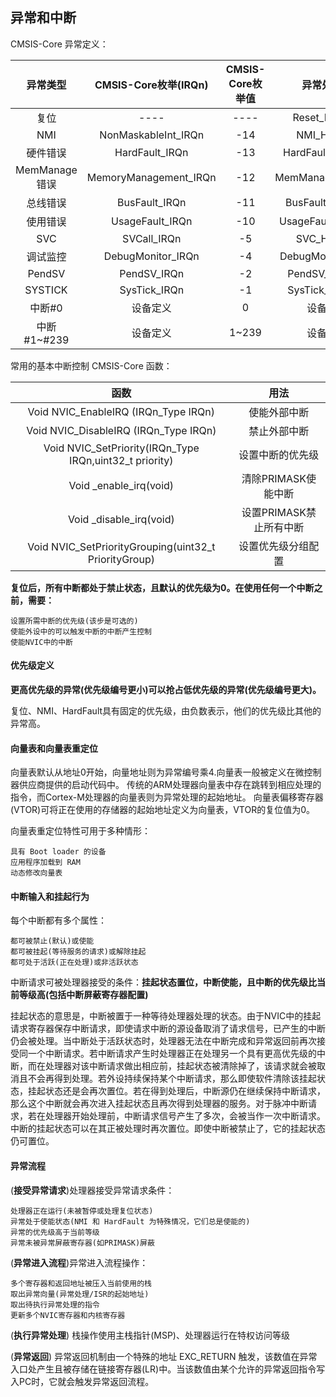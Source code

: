 
## 异常和中断

CMSIS-Core 异常定义：

  异常类型    |    CMSIS-Core枚举(IRQn)    |    CMSIS-Core枚举值    |    异常处理名
  :----:      |    :-----:                 |    :-----:             |    :----:
  复位        |    ----                    |    ----                |    Reset_Handler
  NMI         |    NonMaskableInt_IRQn     |    -14                 |    NMI_Handler
  硬件错误    |    HardFault_IRQn          |    -13                 |    HardFault_Handler
MemManage错误 |    MemoryManagement_IRQn   |    -12                 |    MemManage_Handler
  总线错误    |    BusFault_IRQn           |    -11                 |    BusFault_Handler
  使用错误    |    UsageFault_IRQn         |    -10                 |    UsageFault_Handler
  SVC         |    SVCall_IRQn             |    -5                  |    SVC_Handler
  调试监控    |    DebugMonitor_IRQn       |    -4                  |    DebugMon_Handler
  PendSV      |    PendSV_IRQn             |    -2                  |    PendSV_Handler
  SYSTICK     |    SysTick_IRQn            |    -1                  |    SysTick_Handler
  中断#0      |    设备定义                |    0                   |    设备定义
中断#1~#239   |    设备定义                |    1~239               |    设备定义



常用的基本中断控制 CMSIS-Core 函数：

   函数                                                 |   用法
   :---:                                                |   :---:
Void NVIC_EnableIRQ (IRQn_Type IRQn)                    |   使能外部中断
Void NVIC_DisableIRQ (IRQn_Type IRQn)                   |   禁止外部中断
Void NVIC_SetPriority(IRQn_Type IRQn,uint32_t priority) |   设置中断的优先级
Void _enable_irq(void)                                  |   清除PRIMASK使能中断
Void _disable_irq(void)                                 |   设置PRIMASK禁止所有中断
Void NVIC_SetPriorityGrouping(uint32_t PriorityGroup)   |   设置优先级分组配置

**复位后，所有中断都处于禁止状态，且默认的优先级为0。在使用任何一个中断之前，需要：**

    设置所需中断的优先级(该步是可选的)
    使能外设中的可以触发中断的中断产生控制
    使能NVIC中的中断


#### 优先级定义
**更高优先级的异常(优先级编号更小)可以抢占低优先级的异常(优先级编号更大)。**

复位、NMI、HardFault具有固定的优先级，由负数表示，他们的优先级比其他的异常高。

#### 向量表和向量表重定位

向量表默认从地址0开始，向量地址则为异常编号乘4.向量表一般被定义在微控制器供应商提供的启动代码中。
传统的ARM处理器向量表中存在跳转到相应处理的指令，而Cortex-M处理器的向量表则为异常处理的起始地址。
向量表偏移寄存器(VTOR)可将正在使用的存储器的起始地址定义为向量表，VTOR的复位值为0。

向量表重定位特性可用于多种情形：

    具有 Boot loader 的设备
    应用程序加载到 RAM
    动态修改向量表


#### 中断输入和挂起行为

每个中断都有多个属性：

    都可被禁止(默认)或使能
    都可被挂起(等待服务的请求)或解除挂起
    都可处于活跃(正在处理)或非活跃状态

中断请求可被处理器接受的条件：**挂起状态置位，中断使能，且中断的优先级比当前等级高(包括中断屏蔽寄存器配置)**

挂起状态的意思是，中断被置于一种等待处理器处理的状态。由于NVIC中的挂起请求寄存器保存中断请求，即使请求中断的源设备取消了请求信号，已产生的中断仍会被处理。当中断处于活跃状态时，处理器无法在中断完成和异常返回前再次接受同一个中断请求。若中断请求产生时处理器正在处理另一个具有更高优先级的中断，而在处理器对该中断请求做出相应前，挂起状态被清除掉了，该请求就会被取消且不会再得到处理。若外设持续保持某个中断请求，那么即使软件清除该挂起状态，挂起状态还是会再次置位。若在得到处理后，中断源仍在继续保持中断请求，那么这个中断就会再次进入挂起状态且再次得到处理器的服务。对于脉冲中断请求，若在处理器开始处理前，中断请求信号产生了多次，会被当作一次中断请求。中断的挂起状态可以在其正被处理时再次置位。即使中断被禁止了，它的挂起状态仍可置位。


#### 异常流程

(**接受异常请求**)处理器接受异常请求条件：

    处理器正在运行(未被暂停或处理复位状态)
    异常处于使能状态(NMI 和 HardFault 为特殊情况，它们总是使能的)
    异常的优先级高于当前等级
    异常未被异常屏蔽寄存器(如PRIMASK)屏蔽

(**异常进入流程**)异常进入流程操作：

    多个寄存器和返回地址被压入当前使用的栈
    取出异常向量(异常处理/ISR的起始地址)
    取出待执行异常处理的指令
    更新多个NVIC寄存器和内核寄存器

(**执行异常处理**) 栈操作使用主栈指针(MSP)、处理器运行在特权访问等级

(**异常返回**) 异常返回机制由一个特殊的地址 EXC_RETURN 触发，该数值在异常入口处产生且被存储在链接寄存器(LR)中。当该数值由某个允许的异常返回指令写入PC时，它就会触发异常返回流程。




















































